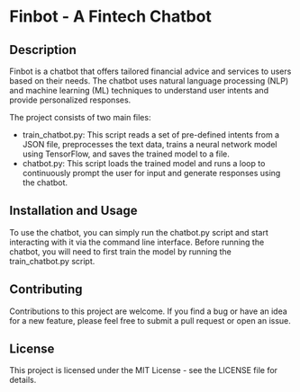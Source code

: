 # Finbot - A Fintech Chatbot
## Description
Finbot is a chatbot that offers tailored financial advice and services to users based on their needs. The chatbot uses natural language processing (NLP) and machine learning (ML) techniques to understand user intents and provide personalized responses.

The project consists of two main files:

- train_chatbot.py: This script reads a set of pre-defined intents from a JSON file, preprocesses the text data, trains a neural network model using TensorFlow, and saves the trained model to a file.
- chatbot.py: This script loads the trained model and runs a loop to continuously prompt the user for input and generate responses using the chatbot.

## Installation and Usage
To use the chatbot, you can simply run the chatbot.py script and start interacting with it via the command line interface. Before running the chatbot, you will need to first train the model by running the train_chatbot.py script.

## Contributing
Contributions to this project are welcome. If you find a bug or have an idea for a new feature, please feel free to submit a pull request or open an issue.

## License
This project is licensed under the MIT License - see the LICENSE file for details.
